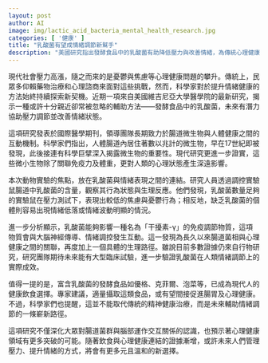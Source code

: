```yaml
---
layout: post
author: AI
image: img/lactic_acid_bacteria_mental_health_research.jpg
categories: [ '健康' ]
title: "乳酸菌有望成情緒調節新幫手"
description: "美國研究指出發酵食品中的乳酸菌有助降低壓力與改善情緒，為傳統心理健康治療以外提供更多元的輔助選擇，未來仍待臨床驗證。"
---
```

現代社會壓力高漲，隨之而來的是憂鬱與焦慮等心理健康問題的攀升。傳統上，民眾多仰賴藥物治療和心理諮商來面對這些挑戰，然而，科學家對於提升情緒健康的方法始終持續探索新契機。近期一項來自美國維吉尼亞大學醫學院的最新研究，揭示一種或許十分親近卻常被忽略的輔助方法——發酵食品中的乳酸菌，未來有潛力協助壓力調節並改善情緒狀態。

這項研究發表於國際醫學期刊，領導團隊長期致力於腸道微生物與人體健康之間的互動機制。科學家們指出，人體腸道內居住著數以兆計的微生物，早在17世紀即被發現，此後接連有科學巨擘深入揭露微生物的重要性。現代研究更進一步證實，這些微小生物除了關聯免疫力及體重，更對人類的心理狀態產生深遠影響。

本次動物實驗的焦點，放在乳酸菌與情緒表現之間的連結。研究人員透過調控實驗鼠腸道中乳酸菌的含量，觀察其行為狀態與生理反應。他們發現，乳酸菌數量足夠的實驗鼠在壓力測試下，表現出較低的焦慮與憂鬱行為；相反地，缺乏乳酸菌的個體則容易出現情緒低落或情緒波動明顯的情況。

進一步分析顯示，乳酸菌能夠影響一種名為「干擾素-γ」的免疫調節物質，這項物質會與大腦神經傳導、情緒調控發生互動。這一發現為長久以來腸道菌相與心理健康之間的關聯，再度加上一個具體的生理路徑。雖說目前多數證據仍來自行物研究，研究團隊期待未來能有大型臨床試驗，進一步驗證乳酸菌在人類情緒調節上的實際成效。

值得一提的是，富含乳酸菌的發酵食品如優格、克菲爾、泡菜等，已成為現代人的健康飲食選擇。專家建議，適量攝取這類食品，或有望間接促進腸胃及心理健康。不過，科學家們也提醒，這並不能取代傳統的精神健康治療，而是未來輔助情緒調節的一條嶄新路徑。

這項研究不僅深化大眾對腸道菌群與腦部運作交互關係的認識，也預示著心理健康領域有更多突破的可能。隨著飲食與心理健康連結的證據漸增，或許未來人們管理壓力、提升情緒的方式，將會有更多元且溫和的新選擇。
